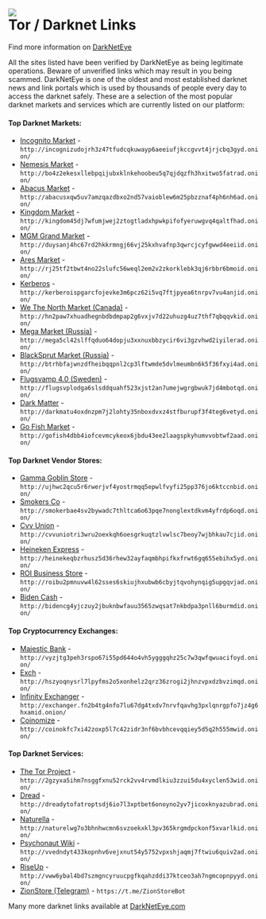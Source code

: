 ![](/dne-logo.png)  
Tor / Darknet Links
=======================================


Find more information on [DarkNetEye](https://darkneteye.com)

  

All the sites listed have been verified by DarkNetEye as being legitimate operations. Beware of unverified links which may result in you being scammed. DarkNetEye is one of the oldest and most established darknet news and link portals which is used by thousands of people every day to access the darknet safely. These are a selection of the most popular darknet markets and services which are currently listed on our platform:

#### Top Darknet Markets:

*   [Incognito Market](http://incognizudojrh3z47tfudcqkuwayp6aeeiufjkccgvvt4jrjcbq3gyd.onion/) - `http://incognizudojrh3z47tfudcqkuwayp6aeeiufjkccgvvt4jrjcbq3gyd.onion/`
*   [Nemesis Market](http://bo4z2ekesxllebpqijubxklnkehoobeu5q7qjdqzfh3hxitwo5fatrad.onion/) - `http://bo4z2ekesxllebpqijubxklnkehoobeu5q7qjdqzfh3hxitwo5fatrad.onion/`
*   [Abacus Market](http://abacusxqw5uv7amzqazdbxo2nd57vaioblew6m25pbzznaf4ph6nh6ad.onion/) - `http://abacusxqw5uv7amzqazdbxo2nd57vaioblew6m25pbzznaf4ph6nh6ad.onion/`
*   [Kingdom Market](http://kingdom45dj7wfumjwej2ztogtladxhpwkpifofyeruwgvq4qaltfhad.onion/) - `http://kingdom45dj7wfumjwej2ztogtladxhpwkpifofyeruwgvq4qaltfhad.onion/`
*   [MGM Grand Market](http://duysanj4hc67rd2hkkrmngj66vj25kxhvafnp3qwrcjcyfgwwd4eeiid.onion/) - `http://duysanj4hc67rd2hkkrmngj66vj25kxhvafnp3qwrcjcyfgwwd4eeiid.onion/`
*   [Ares Market](http://rj25tf2tbwt4no22slufc56weql2em2v2zkorklebk3qj6rbbr6bmoid.onion/) - `http://rj25tf2tbwt4no22slufc56weql2em2v2zkorklebk3qj6rbbr6bmoid.onion/`
*   [Kerberos](http://kerberoispgarcfojevke3m6pcz62i5vq7ftjpyea6tnrpv7vu4anjid.onion/) - `http://kerberoispgarcfojevke3m6pcz62i5vq7ftjpyea6tnrpv7vu4anjid.onion/`
*   [We The North Market (Canada)](http://hn2paw7xhuadhegnbdbdmpap2g6vxjv7d22uhuzg4uz7thf7qbqqvkid.onion/register.php) - `http://hn2paw7xhuadhegnbdbdmpap2g6vxjv7d22uhuzg4uz7thf7qbqqvkid.onion/`
*   [Mega Market (Russia)](http://mega5cl42slffqduo64dopju3xxnuxbbzycir6vi3gzvhwd2iyilerad.onion/) - `http://mega5cl42slffqduo64dopju3xxnuxbbzycir6vi3gzvhwd2iyilerad.onion/`
*   [BlackSprut Market (Russia)](http://btrhbfajwnzdfheibqqpnl2cp3lftwmde5dvlmeumbn6k5f36fxyi4ad.onion/) - `http://btrhbfajwnzdfheibqqpnl2cp3lftwmde5dvlmeumbn6k5f36fxyi4ad.onion/`
*   [Flugsvamp 4.0 (Sweden)](http://flugsvplodga6slsddquahf523xjst2an7umejwgrgbwuk7jd4mbotqd.onion/) - `http://flugsvplodga6slsddquahf523xjst2an7umejwgrgbwuk7jd4mbotqd.onion/`
*   [Dark Matter](http://darkmatu4oxdnzpm7j2lohty35nboxdvxz4stfburupf3f4teg6vetyd.onion/) - `http://darkmatu4oxdnzpm7j2lohty35nboxdvxz4stfburupf3f4teg6vetyd.onion/`
*   [Go Fish Market](http://gofish4dbb4iofcevmcykeox6jbdu43ee2laagspkyhumvvobtwf2aad.onion/) - `http://gofish4dbb4iofcevmcykeox6jbdu43ee2laagspkyhumvvobtwf2aad.onion/`


#### Top Darknet Vendor Stores:

*   [Gamma Goblin Store](http://ujhwc2qcu5r6rwerjvf4yostrmqq5epwlfvyfi25pp376jo6ktccnbid.onion/) - `http://ujhwc2qcu5r6rwerjvf4yostrmqq5epwlfvyfi25pp376jo6ktccnbid.onion/`
*   [Smokers Co](http://smokerbae4sv2bywadc7thltca6o63pqe7nonglextdkvm4yfrdp6oqd.onion/) - `http://smokerbae4sv2bywadc7thltca6o63pqe7nonglextdkvm4yfrdp6oqd.onion/`
*   [Cvv Union](http://cvvuniotri3wru2oexkqh6oesgrkuqtzlvwlsc7beoy7wjbhkau7cjid.onion/) - `http://cvvuniotri3wru2oexkqh6oesgrkuqtzlvwlsc7beoy7wjbhkau7cjid.onion/`
*   [Heineken Express](http://heinekeqbzrhusz5d36rhew32ayfaqmbhpifkxfrwt6gq655ebihx5yd.onion/) - `http://heinekeqbzrhusz5d36rhew32ayfaqmbhpifkxfrwt6gq655ebihx5yd.onion/`
*   [ROI Business Store](http://roibu2pmnuvw4l62sses6skiujhxubwb6cbyjtqvohynqig5upgqvjad.onion/) - `http://roibu2pmnuvw4l62sses6skiujhxubwb6cbyjtqvohynqig5upgqvjad.onion/`
*   [Biden Cash](http://bidencg4yjczuy2jbuknbwfauu3565zwqsat7nkbdpa3pnll6burmdid.onion/) - `http://bidencg4yjczuy2jbuknbwfauu3565zwqsat7nkbdpa3pnll6burmdid.onion/`


#### Top Cryptocurrency Exchanges:

*   [Majestic Bank](http://vyzjtg3peh3rspo67i55pd644o4vh5ygggqhz25c7w3qwfqwuacifoyd.onion/) - `http://vyzjtg3peh3rspo67i55pd644o4vh5ygggqhz25c7w3qwfqwuacifoyd.onion/`
*   [Exch](http://hszyoqnysrl7lpyfms2o5xonhelz2qrz36zrogi2jhnzvpxdzbvzimqd.onion/) - `http://hszyoqnysrl7lpyfms2o5xonhelz2qrz36zrogi2jhnzvpxdzbvzimqd.onion/`
*   [Infinity Exchanger](http://exchanger.fn2b4tg4nfo7lu67dg4txdv7nrvfqavhg3pxlqnrgpfo7jz4g6hxamid.onion/) - `http://exchanger.fn2b4tg4nfo7lu67dg4txdv7nrvfqavhg3pxlqnrgpfo7jz4g6hxamid.onion/`
*   [Coinomize](http://coinokfc7xi42zoxp5l7c42zidr3nf6bvbhcevqqiey5d5q2h555mwid.onion/) - `http://coinokfc7xi42zoxp5l7c42zidr3nf6bvbhcevqqiey5d5q2h555mwid.onion/`


#### Top Darknet Services:

*   [The Tor Project](http://2gzyxa5ihm7nsggfxnu52rck2vv4rvmdlkiu3zzui5du4xyclen53wid.onion/) - `http://2gzyxa5ihm7nsggfxnu52rck2vv4rvmdlkiu3zzui5du4xyclen53wid.onion/`
*   [Dread](http://dreadytofatroptsdj6io7l3xptbet6onoyno2yv7jicoxknyazubrad.onion/) - `http://dreadytofatroptsdj6io7l3xptbet6onoyno2yv7jicoxknyazubrad.onion/`
*   [Naturella](http://naturelwg7o3bhnhwcmn6svzoekxkl3pv365krgmdpckonf5xvarlkid.onion/) - `http://naturelwg7o3bhnhwcmn6svzoekxkl3pv365krgmdpckonf5xvarlkid.onion/`
*   [Psychonaut Wiki](http://vvedndyt433kopnhv6vejxnut54y5752vpxshjaqmj7ftwiu6quiv2ad.onion/) - `http://vvedndyt433kopnhv6vejxnut54y5752vpxshjaqmj7ftwiu6quiv2ad.onion/`
*   [RiseUp](http://vww6ybal4bd7szmgncyruucpgfkqahzddi37ktceo3ah7ngmcopnpyyd.onion/) - `http://vww6ybal4bd7szmgncyruucpgfkqahzddi37ktceo3ah7ngmcopnpyyd.onion/`
*   [ZionStore (Telegram)](https://t.me/ZionStoreBot) - `https://t.me/ZionStoreBot`

  

Many more darknet links available at [DarkNetEye.com](https://darkneteye.com)
